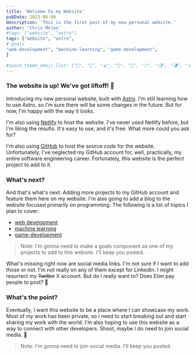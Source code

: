 ```yaml
---
title: 'Welcome to my Website'
pubDate: 2023-08-09
description: 'This is the first post of my new personal website.'
author: 'Chris Moles'
#tags: ["website", "astro"]
tags: ["website", "astro",
# goals
"web-development", "machine-learning", "game-development",
]

#space_theme_emoji_list: ["🚀", "🌌", "🛸", "🌠", "🌙", "🌕", "🌖", "🌗", "🌘", "🌑", "🌒", "🌓", "🌔", "🌕", "🌖", "🌗", "🌘", "🌑", "🌒", "🌓", "🌔", "🌕", "🌖", "🌗", "🌘", "🌑", "🌒", "🌓", "🌔", "🌕", "🌖", "🌗", "🌘", "🌑", "🌒", "🌓", "🌔", "🌕", "🌖", "🌗", "🌘", "🌑", "🌒", "🌓", "🌔", "🌕", "🌖", "🌗", "🌘", "🌑", "🌒", "🌓", "🌔", "🌕", "🌖", "🌗", "🌘", "🌑", "🌒", "🌓", "🌔", "🌕", "🌖", "🌗", "🌘", "🌑", "🌒", "🌓", "🌔", "🌕", "🌖", "🌗", "🌘", "🌑", "🌒", "🌓", "🌔""]
---
```


### The website is up! We've got liftoff! 🚀

Introducing my new personal website, built with [Astro](https://astro.build/). I'm still learning how to use Astro, so I'm sure there will be some changes in the future. But for now, I'm happy with the way it looks.

I'm also using [Netlify](https://www.netlify.com/) to host the website. I've never used Netlify before, but I'm liking the results. It's easy to use, and it's free. What more could you ask for?

I'm also using [GitHub](https://github.com/cmoles/personal-website) to host the source code for the website. Unfortunately, I've neglected my GitHub account for, well, practically, my entire software engineering career. Fortunately, this website is the perfect project to add to it.

### What's next?

And that's what's next. Adding more projects to my GitHub account and feature
them here on my website. I'm also going to add a blog to the website focused
primarily on programming. The following is a list of topics I plan to cover:

-   [web development](/tags/web-development)
-   [machine learning](/tags/machine-learning)
-   [game-development](/tags/game-development)

> Note: I'm gonna need to make a goals component as one of my projects to add to
> this website. I'll keep you posted.

What's missing right now are social media links. I'm not sure if I want to add
those or not. I'm not really on any of them except for LinkedIn. I might
resurrect my ~~Twitter~~ X account. But do I really want to? Does Elon pay
people to post? 🤔

### What's the point?

Eventually, I want this website to be a place where I can showcase my work. Most
of my work has been private, so I need to start breaking out and start sharing
my work with the world. I'm also hoping to use this website as a way to connect
with other developers. Shoot, maybe I do need to join social media. 🤷

> Note: I'm gonna need to join social media. I'll keep you posted.
